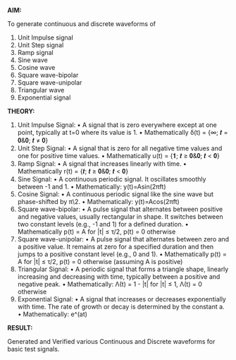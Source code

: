 **AIM:**

To generate continuous and discrete waveforms of 
1. Unit Impulse signal 
2. Unit Step signal 
3. Ramp signal 
4. Sine wave 
5. Cosine wave 
6. Square wave-bipolar 
7. Square wave-unipolar 
8. Triangular wave 
9. Exponential signal 

**THEORY:**

1. Unit Impulse Signal: 
    •	A signal that is zero everywhere except at one point, typically at t=0 where its value is 1. 
    •	Mathematically δ(t) = {∞; 𝒕 = 𝟎&𝟎; 𝒕 ≠ 𝟎} 
2. Unit Step Signal: 
    •	A signal that is zero for all negative time values and one for positive time values. 
    •	Mathematically u(t) = {𝟏; 𝒕 ≥ 𝟎&𝟎; 𝒕 < 𝟎} 
3. Ramp Signal: 
    •	A signal that increases linearly with time. 
    •	Mathematically r(t) = {𝒕; 𝒕 ≥ 𝟎&𝟎; 𝒕 < 𝟎} 
4. Sine Signal: 
    •	A continuous periodic signal. It oscillates smoothly between -1 and 1. 
    •	Mathematically: y(t)=Asin(2πft) 
5. Cosine Signal: 
    •	A continuous periodic signal like the sine wave but phase-shifted by π\2. 
    •	Mathematically: y(t)=Acos(2πft)
6.  Square wave-bipolar: 
    •	A pulse signal that alternates between positive and negative values, usually rectangular in shape. It switches between two constant levels (e.g., -1 and 1) for a defined duration. 
    •	Mathematically p(t) = A for |t| ≤ τ/2, p(t) = 0 otherwise 
7. Square wave-unipolar: 
    •	A pulse signal that alternates between zero and a positive value. It remains at zero for a specified duration and then jumps to a positive constant level (e.g., 0 and 1). 
    •	Mathematically p(t) = A for |t| ≤ τ/2, p(t) = 0 otherwise (assuming A is positive) 
8. Triangular Signal: 
    •	A periodic signal that forms a triangle shape, linearly increasing and decreasing with time, typically between a positive and negative peak. 
    •	Mathematically:  Λ(t) = 1 - |t| for |t| ≤ 1, Λ(t) = 0 otherwise
9. Exponential Signal: 
    •	A signal that increases or decreases exponentially with time. The rate of growth or decay is determined by the constant a. 
    •	Mathematically: e^(at)

**RESULT:**

Generated and Verified various Continuous and Discrete waveforms for basic test signals.

 
